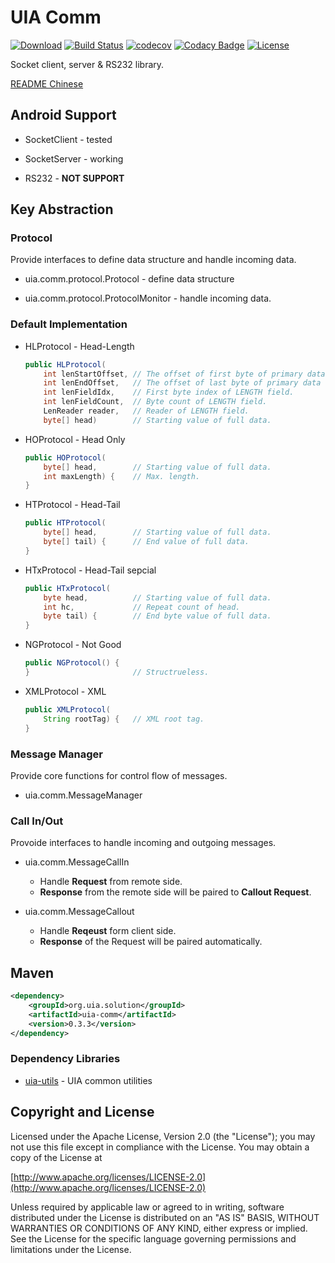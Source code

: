 UIA Comm
================

[![Download](https://api.bintray.com/packages/uia4j/maven/uia-comm/images/download.svg)](https://bintray.com/uia4j/maven/uia-comm/_latestVersion)
[![Build Status](https://travis-ci.org/uia4j/uia-comm.svg?branch=master)](https://travis-ci.org/uia4j/uia-comm)
[![codecov](https://codecov.io/gh/uia4j/uia-comm/branch/master/graph/badge.svg)](https://codecov.io/gh/uia4j/uia-comm)
[![Codacy Badge](https://api.codacy.com/project/badge/Grade/9766faacb361423b9b6e8e95bf3024d6)](https://www.codacy.com/app/gazer2kanlin/uia-comm?utm_source=github.com&amp;utm_medium=referral&amp;utm_content=uia4j/uia-comm&amp;utm_campaign=Badge_Grade)
[![License](https://img.shields.io/github/license/uia4j/uia-comm.svg)](LICENSE)

Socket client, server & RS232 library.

[README Chinese](README_TW.md)

## Android Support

* SocketClient - tested

* SocketServer - working

* RS232 - __NOT SUPPORT__

## Key Abstraction

### Protocol
Provide interfaces to define data structure and handle incoming data.
* uia.comm.protocol.Protocol - define data structure

* uia.comm.protocol.ProtocolMonitor - handle incoming data.

### Default Implementation
* HLProtocol - Head-Length
    ```java
    public HLProtocol(
        int lenStartOffset, // The offset of first byte of primary data from first byte of full data.
        int lenEndOffset,   // The offset of last byte of primary data from last byte of full data
        int lenFieldIdx,    // First byte index of LENGTH field.
        int lenFieldCount,  // Byte count of LENGTH field.
        LenReader reader,   // Reader of LENGTH field.
        byte[] head)        // Starting value of full data.
    ```
* HOProtocol - Head Only
    ```java
    public HOProtocol(
        byte[] head,        // Starting value of full data.
        int maxLength) {    // Max. length.
    }
    ```
* HTProtocol - Head-Tail
    ```java
    public HTProtocol(
        byte[] head,        // Starting value of full data.
        byte[] tail) {      // End value of full data.
    }
    ```

* HTxProtocol - Head-Tail sepcial
    ```java
    public HTxProtocol(
        byte head,          // Starting value of full data.
        int hc,             // Repeat count of head.
        byte tail) {        // End byte value of full data.
    }
    ```

* NGProtocol - Not Good
    ```java
    public NGProtocol() {
    }                       // Structrueless.
    ```

* XMLProtocol - XML
    ```java
    public XMLProtocol(     
        String rootTag) {   // XML root tag.
    }
    ```

### Message Manager
Provide core functions for control flow of messages.
* uia.comm.MessageManager

### Call In/Out
Provoide interfaces to handle incoming and outgoing messages.
* uia.comm.MessageCallIn
    * Handle __Request__ from remote side.
    * __Response__ from the remote side will be paired to __Callout Request__.

* uia.comm.MessageCallout
    * Handle __Reqeust__ form client side.
    * __Response__ of the Request will be paired automatically.

## Maven
```xml
<dependency>
    <groupId>org.uia.solution</groupId>
    <artifactId>uia-comm</artifactId>
    <version>0.3.3</version>
</dependency>
```
### Dependency Libraries

* [uia-utils](https://github.com/uia4j/uia-utils) - UIA common utilities

## Copyright and License

Licensed under the Apache License, Version 2.0 (the "License");
you may not use this file except in compliance with the License.
You may obtain a copy of the License at

[http://www.apache.org/licenses/LICENSE-2.0](http://www.apache.org/licenses/LICENSE-2.0)

Unless required by applicable law or agreed to in writing, software
distributed under the License is distributed on an "AS IS" BASIS,
WITHOUT WARRANTIES OR CONDITIONS OF ANY KIND, either express or implied.
See the License for the specific language governing permissions and
limitations under the License.
